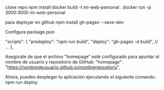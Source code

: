 clone repo
npm install
docker build -t mi-web-personal .
docker run -p 3000:3000 mi-web-personal

para deployar en github 
npm install gh-pages --save-dev

Configura package.json 

"scripts": {
  "predeploy": "npm run build",
  "deploy": "gh-pages -d build",
  // ...
},

Asegúrate de que el archivo "homepage" esté configurado para apuntar al nombre de usuario y repositorio de GitHub:
"homepage": "https://nombredeusuario.github.io/nombrerepositorio",

Ahora, puedes desplegar tu aplicación ejecutando el siguiente comando:
npm run deploy


